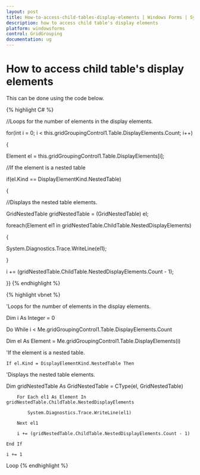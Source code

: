 ```yaml
---
layout: post
title: How-to-access-child-tables-display-elements | Windows Forms | Syncfusion
description: how to access child table's display elements
platform: windowsforms
control: GridGrouping
documentation: ug
---
```


# How to access child table's display elements

This can be done using the code below.




{% highlight C# %}


//Loops for the number of elements in the display elements.

for(int i = 0; i < this.gridGroupingControl1.Table.DisplayElements.Count; i++)

{

Element el = this.gridGroupingControl1.Table.DisplayElements[i];

//If the element is a nested table

if(el.Kind == DisplayElementKind.NestedTable)

{

//Displays the nested table elements.

GridNestedTable gridNestedTable = (GridNestedTable) el;

foreach(Element el1 in gridNestedTable.ChildTable.NestedDisplayElements)

{

System.Diagnostics.Trace.WriteLine(el1);

}

i += (gridNestedTable.ChildTable.NestedDisplayElements.Count - 1);

}}
{% endhighlight %}




{% highlight vbnet %}



'Loops for the number of elements in the display elements.

Dim i As Integer = 0

Do While i < Me.gridGroupingControl1.Table.DisplayElements.Count

Dim el As Element = Me.gridGroupingControl1.Table.DisplayElements(i)

'If the element is a nested table.

    If el.Kind = DisplayElementKind.NestedTable Then

'Displays the nested table elements.

Dim gridNestedTable As GridNestedTable = CType(el, GridNestedTable)

        For Each el1 As Element In gridNestedTable.ChildTable.NestedDisplayElements

            System.Diagnostics.Trace.WriteLine(el1)

        Next el1

        i += (gridNestedTable.ChildTable.NestedDisplayElements.Count - 1)

    End If

    i += 1

Loop
{% endhighlight %}


